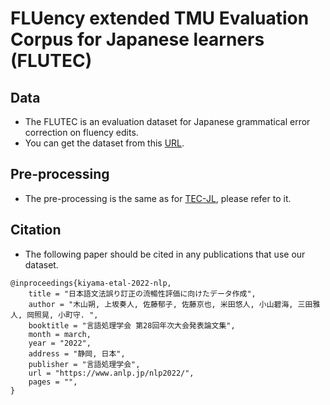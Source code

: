 # FLUency extended TMU Evaluation Corpus for Japanese learners (FLUTEC)

## Data
- The FLUTEC is an evaluation dataset for Japanese grammatical error correction on fluency edits.
- You can get the dataset from this [URL]().

## Pre-processing
- The pre-processing is the same as for [TEC-JL](https://github.com/koyama-aomi/TEC-JL), please refer to it.

## Citation
- The following paper should be cited in any publications that use our dataset.

```
@inproceedings{kiyama-etal-2022-nlp,
    title = "日本語文法誤り訂正の流暢性評価に向けたデータ作成",
    author = "木山朔, 上坂奏人, 佐藤郁子, 佐藤京也, 米田悠人, 小山碧海, 三田雅人, 岡照晃, 小町守. ",
    booktitle = "言語処理学会 第28回年次大会発表論文集",
    month = march,
    year = "2022",
    address = "静岡, 日本",
    publisher = "言語処理学会",
    url = "https://www.anlp.jp/nlp2022/",
    pages = "",
}
```

